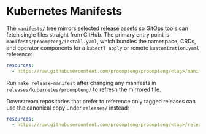 # Kubernetes Manifests

The `manifests/` tree mirrors selected release assets so GitOps tools can fetch
single files straight from GitHub. The primary entry point is
`manifests/proompteng/install.yaml`, which bundles the namespace, CRDs, and
operator components for a `kubectl apply` or remote `kustomization.yaml`
reference:

```yaml
resources:
  - https://raw.githubusercontent.com/proompteng/proompteng/<tag>/manifests/proompteng/install.yaml
```

Run `make release-manifest` after changing any manifests in
`releases/kubernetes/proompteng/` to refresh the mirrored file.

Downstream repositories that prefer to reference only tagged releases can use
the canonical copy under `releases/` instead:

```yaml
resources:
  - https://raw.githubusercontent.com/proompteng/proompteng/<tag>/releases/kubernetes/proompteng/install.yaml
```
